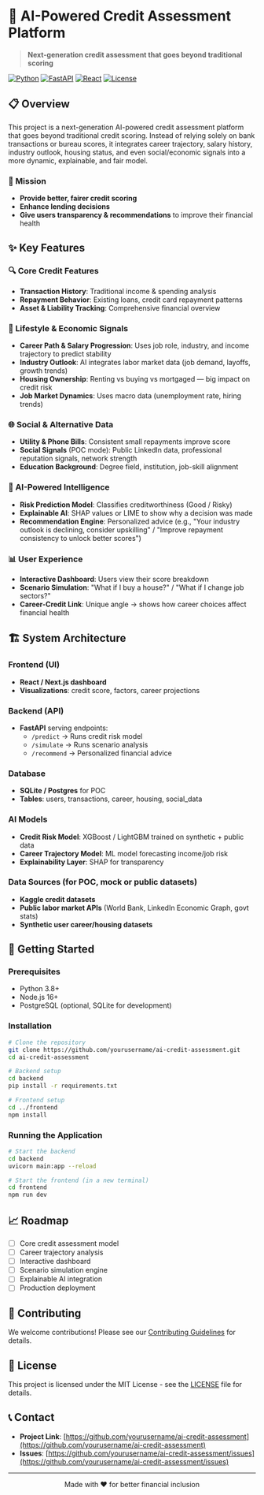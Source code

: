 # 🚀 AI-Powered Credit Assessment Platform

> **Next-generation credit assessment that goes beyond traditional scoring**

[![Python](https://img.shields.io/badge/Python-3.8+-blue.svg)](https://python.org)
[![FastAPI](https://img.shields.io/badge/FastAPI-0.68+-green.svg)](https://fastapi.tiangolo.com)
[![React](https://img.shields.io/badge/React-18+-blue.svg)](https://reactjs.org)
[![License](https://img.shields.io/badge/License-MIT-yellow.svg)](LICENSE)

## 📋 Overview

This project is a next-generation AI-powered credit assessment platform that goes beyond traditional credit scoring. Instead of relying solely on bank transactions or bureau scores, it integrates career trajectory, salary history, industry outlook, housing status, and even social/economic signals into a more dynamic, explainable, and fair model.

### 🎯 Mission

- **Provide better, fairer credit scoring**
- **Enhance lending decisions**
- **Give users transparency & recommendations** to improve their financial health

## ✨ Key Features

### 🔍 Core Credit Features

- **Transaction History**: Traditional income & spending analysis
- **Repayment Behavior**: Existing loans, credit card repayment patterns
- **Asset & Liability Tracking**: Comprehensive financial overview

### 🏡 Lifestyle & Economic Signals

- **Career Path & Salary Progression**: Uses job role, industry, and income trajectory to predict stability
- **Industry Outlook**: AI integrates labor market data (job demand, layoffs, growth trends)
- **Housing Ownership**: Renting vs buying vs mortgaged — big impact on credit risk
- **Job Market Dynamics**: Uses macro data (unemployment rate, hiring trends)

### 🌐 Social & Alternative Data

- **Utility & Phone Bills**: Consistent small repayments improve score
- **Social Signals** (POC mode): Public LinkedIn data, professional reputation signals, network strength
- **Education Background**: Degree field, institution, job-skill alignment

### 🤖 AI-Powered Intelligence

- **Risk Prediction Model**: Classifies creditworthiness (Good / Risky)
- **Explainable AI**: SHAP values or LIME to show why a decision was made
- **Recommendation Engine**: Personalized advice (e.g., "Your industry outlook is declining, consider upskilling" / "Improve repayment consistency to unlock better scores")

### 📊 User Experience

- **Interactive Dashboard**: Users view their score breakdown
- **Scenario Simulation**: "What if I buy a house?" / "What if I change job sectors?"
- **Career-Credit Link**: Unique angle → shows how career choices affect financial health

## 🏗️ System Architecture

### Frontend (UI)
- **React / Next.js dashboard**
- **Visualizations**: credit score, factors, career projections

### Backend (API)
- **FastAPI** serving endpoints:
  - `/predict` → Runs credit risk model
  - `/simulate` → Runs scenario analysis
  - `/recommend` → Personalized financial advice

### Database
- **SQLite / Postgres** for POC
- **Tables**: users, transactions, career, housing, social_data

### AI Models
- **Credit Risk Model**: XGBoost / LightGBM trained on synthetic + public data
- **Career Trajectory Model**: ML model forecasting income/job risk
- **Explainability Layer**: SHAP for transparency

### Data Sources (for POC, mock or public datasets)
- **Kaggle credit datasets**
- **Public labor market APIs** (World Bank, LinkedIn Economic Graph, govt stats)
- **Synthetic user career/housing datasets**

## 🚀 Getting Started

### Prerequisites

- Python 3.8+
- Node.js 16+
- PostgreSQL (optional, SQLite for development)

### Installation

```bash
# Clone the repository
git clone https://github.com/yourusername/ai-credit-assessment.git
cd ai-credit-assessment

# Backend setup
cd backend
pip install -r requirements.txt

# Frontend setup
cd ../frontend
npm install
```

### Running the Application

```bash
# Start the backend
cd backend
uvicorn main:app --reload

# Start the frontend (in a new terminal)
cd frontend
npm run dev
```

## 📈 Roadmap

- [ ] Core credit assessment model
- [ ] Career trajectory analysis
- [ ] Interactive dashboard
- [ ] Scenario simulation engine
- [ ] Explainable AI integration
- [ ] Production deployment

## 🤝 Contributing

We welcome contributions! Please see our [Contributing Guidelines](CONTRIBUTING.md) for details.

## 📄 License

This project is licensed under the MIT License - see the [LICENSE](LICENSE) file for details.

## 📞 Contact

- **Project Link**: [https://github.com/yourusername/ai-credit-assessment](https://github.com/yourusername/ai-credit-assessment)
- **Issues**: [https://github.com/yourusername/ai-credit-assessment/issues](https://github.com/yourusername/ai-credit-assessment/issues)

---

<div align="center">
Made with ❤️ for better financial inclusion
</div>